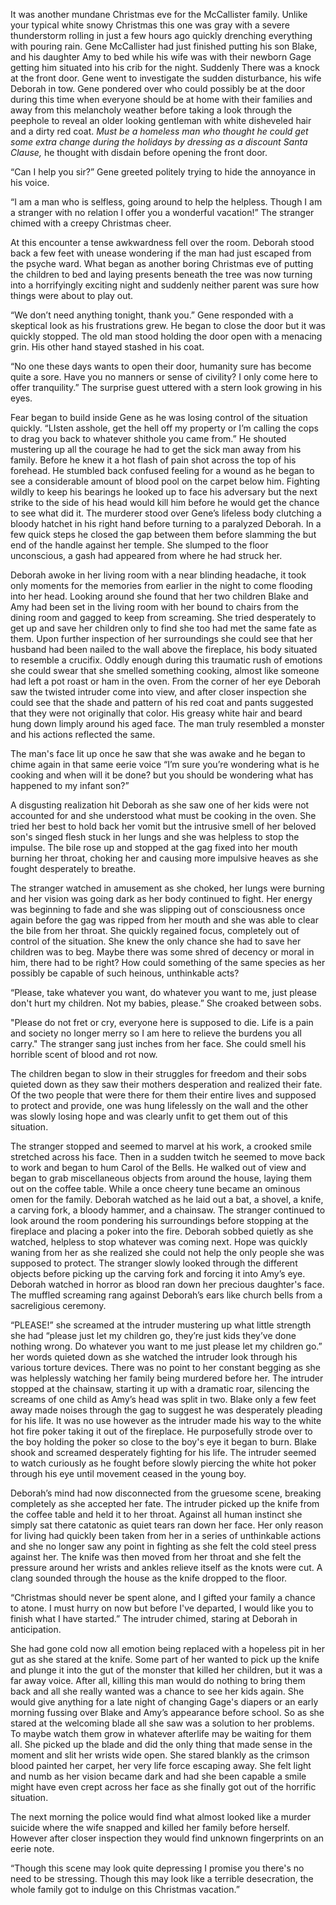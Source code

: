  

It was another mundane Christmas eve for the McCallister family. Unlike your typical white snowy Christmas this one was gray with a severe thunderstorm rolling in just a few hours ago quickly drenching everything with pouring rain. Gene McCallister had just finished putting his son Blake, and his daughter Amy to bed while his wife was with their newborn Gage getting him situated into his crib for the night. Suddenly There was a knock at the front door. Gene went to investigate the sudden disturbance, his wife Deborah in tow. Gene pondered over who could possibly be at the door during this time when everyone should be at home with their families and away from this melancholy weather before taking a look through the peephole to reveal an older looking gentleman with white disheveled hair and a dirty red coat. *Must be a homeless man who thought he could get some extra change during the holidays by dressing as a discount Santa Clause,* he thought with disdain before opening the front door.

“Can I help you sir?” Gene greeted politely trying to hide the annoyance in his voice.

“I am a man who is selfless, going around to help the helpless. Though I am a stranger with no relation I offer you a wonderful vacation!” The stranger chimed with a creepy Christmas cheer.

At this encounter a tense awkwardness fell over the room. Deborah stood back a few feet with unease wondering if the man had just escaped from the psyche ward. What began as another boring Christmas eve of putting the children to bed and laying presents beneath the tree was now turning into a horrifyingly exciting night and suddenly neither parent was sure how things were about to play out.

“We don’t need anything tonight, thank you.” Gene responded with a skeptical look as his frustrations grew. He began to close the door but it was quickly stopped. The old man stood holding the door open with a menacing grin. His other hand stayed stashed in his coat.

“No one these days wants to open their door, humanity sure has become quite a sore. Have you no manners or sense of civility? I only come here to offer tranquility.” The surprise guest uttered with a stern look growing in his eyes. 

Fear began to build inside Gene as he was losing control of the situation quickly. “LIsten asshole, get the hell off my property or I’m calling the cops to drag you back to whatever shithole you came from.” He shouted mustering up all the courage he had to get the sick man away from his family. Before he knew it a hot flash of pain shot across the top of his forehead. He stumbled back confused feeling for a wound as he began to see a considerable amount of blood pool on the carpet below him. Fighting wildly to keep his bearings he looked up to face his adversary but the next strike to the side of his head would kill him before he would get the chance to see what did it. The murderer stood over Gene’s lifeless body clutching a bloody hatchet in his right hand before turning to a paralyzed Deborah. In a few quick steps he closed the gap between them before slamming the but end of the handle against her temple. She slumped to the floor unconscious, a gash had appeared from where he had struck her.

Deborah awoke in her living room with a near blinding headache, it took only moments for the memories from earlier in the night to come flooding into her head. Looking around she found that her two children Blake and Amy had been set in the living room with her bound to chairs from the dining room and gagged to keep from screaming. She tried desperately to get up and save her children only to find she too had met the same fate as them. Upon further inspection of her surroundings she could see that her husband had been nailed to the wall above the fireplace, his body situated to resemble a crucifix. Oddly enough during this traumatic rush of emotions she could swear that she smelled something cooking, almost like someone had left a pot roast or ham in the oven. From the corner of her eye Deborah saw the twisted intruder come into view, and after closer inspection she could see that the shade and pattern of his red coat and pants suggested that they were not originally that color. His greasy white hair and beard hung down limply around his aged face. The man truly resembled a monster and his actions reflected the same. 

The man's face lit up once he saw that she was awake and he began to chime again in that same eerie voice “I’m sure you’re wondering what is he cooking and when will it be done? but you should be wondering what has happened to my infant son?”

A disgusting realization hit Deborah as she saw one of her kids were not accounted for and she understood what must be cooking in the oven. She tried her best to hold back her vomit but the intrusive smell of her beloved son's singed flesh stuck in her lungs and she was helpless to stop the impulse. The bile rose up and stopped at the gag fixed into her mouth burning her throat, choking her and causing more impulsive heaves as she fought desperately to breathe. 

The stranger watched in amusement as she choked, her lungs were burning and her vision was going dark as her body continued to fight. Her energy was beginning to fade and she was slipping out of consciousness once again before the gag was ripped from her mouth and she was able to clear the bile from her throat.  She quickly regained focus, completely out of control of the situation. She knew the only chance she had to save her children was to beg. Maybe there was some shred of decency or moral in him, there had to be right? How could something of the same species as her possibly be capable of such heinous, unthinkable acts?

“Please, take whatever you want, do whatever you want to me, just please don't hurt my children. Not my babies, please.” She croaked between sobs.

"Please do not fret or cry, everyone here is supposed to die. Life is a pain and society no longer merry so I am here to relieve the burdens you all carry." The stranger sang just inches from her face. She could smell his horrible scent of blood and rot now.

The children began to slow in their struggles for freedom and their sobs quieted down as they saw their mothers desperation and realized their fate. Of the two people that were there for them their entire lives and supposed to protect and provide, one was hung lifelessly on the wall and the other was slowly losing hope and was clearly unfit to get them out of this situation. 

The stranger stopped and seemed to marvel at his work, a crooked smile stretched across his face. Then in a sudden twitch he seemed to move back to work and began to hum Carol of the Bells. He walked out of view and began to grab miscellaneous objects from around the house, laying them out on the coffee table. While a once cheery tune became an ominous omen for the family. Deborah watched as he laid out a bat, a shovel, a knife, a carving fork, a bloody hammer, and a chainsaw. The stranger continued to look around the room pondering his surroundings before stopping at the fireplace and placing a poker into the fire. Deborah sobbed quietly as she watched, helpless to stop whatever was coming next. Hope was quickly waning from her as she realized she could not help the only people she was supposed to protect. The stranger slowly looked through the different objects before picking up the carving fork and forcing it into Amy’s eye. Deborah watched in horror as blood ran down her precious daughter's face. The muffled screaming rang against Deborah’s ears like church bells from a sacreligious ceremony. 

“PLEASE!” she screamed at the intruder mustering up what little strength she had “please just let my children go, they’re just kids they’ve done nothing wrong. Do whatever you want to me just please let my children go.” her words quieted down as she watched the intruder look through his various torture devices. There was no point to her constant begging as she was helplessly watching her family being murdered before her. The intruder stopped at the chainsaw, starting it up with a dramatic roar, silencing the screams of one child as Amy’s head was split in two. Blake only a few feet away made noises through the gag to suggest he was desperately pleading for his life. It was no use however as the intruder made his way to the white hot fire poker taking it out of the fireplace. He purposefully strode over to the boy holding the poker so close to the boy's eye it began to burn. Blake shook and screamed desperately fighting for his life. The intruder seemed to watch curiously as he fought before slowly piercing the white hot poker through his eye until movement ceased in the young boy.

Deborah’s mind had now disconnected from the gruesome scene, breaking completely as she accepted her fate. The intruder picked up the knife from the coffee table and held it to her throat. Against all human instinct she simply sat there catatonic as quiet tears ran down her face. Her only reason for living had quickly been taken from her in a series of unthinkable actions and she no longer saw any point in fighting as she felt the cold steel press against her. The knife was then moved from her throat and she felt the pressure around her wrists and ankles relieve itself as the knots were cut. A clang sounded through the house as the knife dropped to the floor. 

“Christmas should never be spent alone, and I gifted your family a chance to atone. I must hurry on now but before I've departed, I would like you to finish what I have started.” The intruder chimed, staring at Deborah in anticipation. 

She had gone cold now all emotion being replaced with a hopeless pit in her gut as she stared at the knife. Some part of her wanted to pick up the knife and plunge it into the gut of the monster that killed her children, but it was a far away voice. After all, killing this man would do nothing to bring them back and all she really wanted was a chance to see her kids again. She would give anything for a late night of changing Gage's diapers or an early morning fussing over Blake and Amy’s appearance before school. So as she stared at the welcoming blade all she saw was a solution to her problems. To maybe watch them grow in whatever afterlife may be waiting for them all. She picked up the blade and did the only thing that made sense in the moment and slit her wrists wide open. She stared blankly as the crimson blood painted her carpet, her very life force escaping away. She felt light and numb as her vision became dark and had she been capable a smile might have even crept across her face as she finally got out of the horrific situation. 

The next morning the police would find what almost looked like a murder suicide where the wife snapped and killed her family before herself. However after closer inspection they would find unknown fingerprints on an eerie note.

“Though this scene may look quite depressing I promise you there's no need to be stressing. Though this may look like a terrible desecration, the whole family got to indulge on this Christmas vacation.”